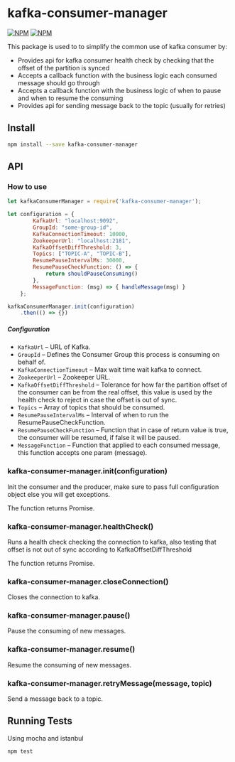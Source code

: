# kafka-consumer-manager

[![NPM](https://nodei.co/npm/kafka-consumer-manager.png?downloads=true&downloadRank=true&stars=true)](https://nodei.co/npm/kafka-consumer-manager/)
[![NPM](https://nodei.co/npm-dl/kafka-consumer-manager.png?months=1)](https://nodei.co/npm/kafka-consumer-manager/)


This package is used to to simplify the common use of kafka consumer by:
* Provides api for kafka consumer health check by checking that the offset of the partition is synced
* Accepts a callback function with the business logic each consumed message should go through
* Accepts a callback function with the business logic of when to pause and when to resume the consuming
* Provides api for sending message back to the topic (usually for retries)

## Install
```bash
npm install --save kafka-consumer-manager
```

## API

### How to use

```js
let kafkaConsumerManager = require('kafka-consumer-manager');
```

```js
let configuration = {
        KafkaUrl: "localhost:9092",
        GroupId: "some-group-id",
        KafkaConnectionTimeout: 10000,
        ZookeeperUrl: "localhost:2181",
        KafkaOffsetDiffThreshold: 3,
        Topics: ["TOPIC-A", "TOPIC-B"],
        ResumePauseIntervalMs: 30000,
        ResumePauseCheckFunction: () => {
            return shouldPauseConsuming()
        },
        MessageFunction: (msg) => { handleMessage(msg) }
    };

```

```js   
kafkaConsumerManager.init(configuration)
    .then(() => {})
```
##### Configuration

* `KafkaUrl` &ndash; URL of Kafka.
* `GroupId` &ndash; Defines the Consumer Group this process is consuming on behalf of.
* `KafkaConnectionTimeout` &ndash; Max wait time wait kafka to connect.
* `ZookeeperUrl` &ndash; Zookeeper URL.
* `KafkaOffsetDiffThreshold` &ndash; Tolerance for how far the partition offset of the consumer can be from the real offset, this value is used by the health check to reject in case the offset is out of sync.
* `Topics` &ndash; Array of topics that should be consumed.
* `ResumePauseIntervalMs` &ndash; Interval of when to run the ResumePauseCheckFunction.
* `ResumePauseCheckFunction` &ndash; Function that in case of return value is true, the consumer will be resumed, if false it will be paused.
* `MessageFunction` &ndash; Function that applied to each consumed message, this function accepts one param (message).

### kafka-consumer-manager.init(configuration)

Init the consumer and the producer, make sure to pass full configuration object else you will get exceptions.

The function returns Promise.

### kafka-consumer-manager.healthCheck()

Runs a health check checking the connection to kafka, also testing that offset is not out of sync according to KafkaOffsetDiffThreshold

The function returns Promise.

### kafka-consumer-manager.closeConnection()

Closes the connection to kafka.

### kafka-consumer-manager.pause()

Pause the consuming of new messages.

### kafka-consumer-manager.resume()

Resume the consuming of new messages.

### kafka-consumer-manager.retryMessage(message, topic)

Send a message back to a topic.

## Running Tests
Using mocha and istanbul 
```bash
npm test
```